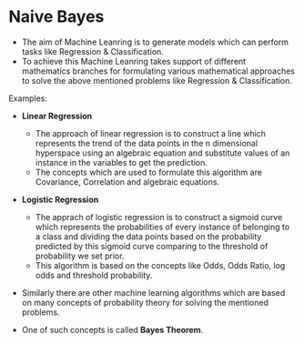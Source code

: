 # Naive Bayes 
- The aim of Machine Leanring is to generate models which can perform tasks like Regression & Classification.
- To achieve this Machine Leanring takes support of different mathematics branches for formulating various mathematical approaches to solve the above mentioned problems like Regression & Classification.

Examples:
- **Linear Regression**
    - The approach of linear regression is to construct a line which represents the trend of the data points in the n dimensional hyperspace using an algebraic equation and substitute values of an instance in the variables to get the prediction.
    - The concepts which are used to formulate this algorithm are Covariance, Correlation and algebraic equations.
- **Logistic Regression**
    - The apprach of logistic regression is to construct a sigmoid curve which represents the probabilities of every instance of belonging to a class and dividing the data points based on the probability predicted by this sigmoid curve comparing to the threshold of probability we set prior.
    - This algorithm is based on the concepts like Odds, Odds Ratio, log odds and threshold probability.

- Similarly there are other machine learning algorithms which are based on many concepts of probability theory for solving the mentioned problems.
- One of such concepts is called **Bayes Theorem**.      
